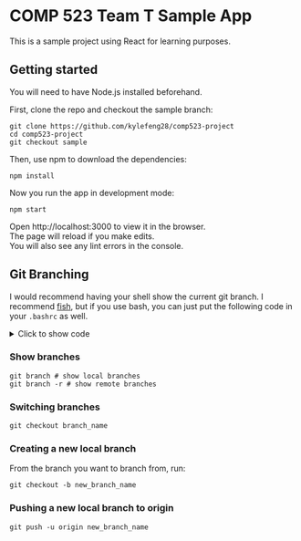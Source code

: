 # COMP 523 Team T Sample App

This is a sample project using React for learning purposes.

## Getting started
You will need to have Node.js installed beforehand.

First, clone the repo and checkout the sample branch:

```
git clone https://github.com/kylefeng28/comp523-project
cd comp523-project
git checkout sample
```

Then, use npm to download the dependencies:
```
npm install
```

Now you run the app in development mode:
```
npm start
```

Open http://localhost:3000 to view it in the browser.  
The page will reload if you make edits.  
You will also see any lint errors in the console.

## Git Branching
I would recommend having your shell show the current git branch. I recommend [fish](https://fishshell.com/), but if you use bash, you can just put the following code in your `.bashrc` as well.

<details>
<summary>Click to show code</summary>
<p>
```bash
# Courtesy of https://stackoverflow.com/a/6086978
function color_prompt {
    local __user_and_host="\[\033[01;32m\]\u@\h"
    local __cur_location="\[\033[01;34m\]\w"
    local __git_branch_color="\[\033[31m\]"
    #local __git_branch="\`ruby -e \"print (%x{git branch 2> /dev/null}.grep(/^\*/).first || '').gsub(/^\* (.+)$/, '(\1) ')\"\`"
    local __git_branch='`git branch 2> /dev/null | grep -e ^* | sed -E  s/^\\\\\*\ \(.+\)$/\(\\\\\1\)\ /`'
    local __prompt_tail="\[\033[35m\]$"
    local __last_color="\[\033[00m\]"
    export PS1="$__user_and_host $__cur_location $__git_branch_color$__git_branch\n$__prompt_tail$__last_color "
}
color_prompt
```
</p>
</details>

### Show branches
```
git branch # show local branches
git branch -r # show remote branches
```

### Switching branches
```
git checkout branch_name
```

### Creating a new local branch
From the branch you want to branch from, run:
```
git checkout -b new_branch_name
```
### Pushing a new local branch to origin
```
git push -u origin new_branch_name
```

